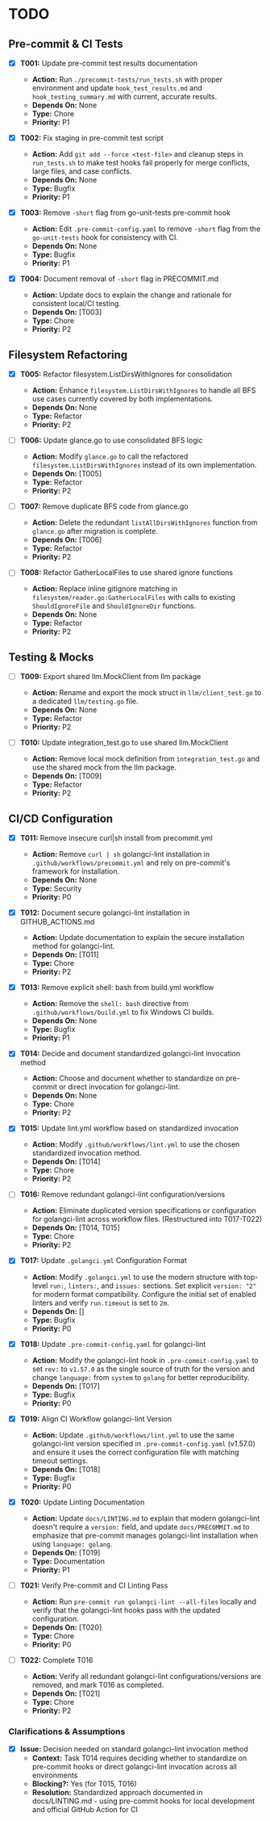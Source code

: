 # TODO

## Pre-commit & CI Tests
- [x] **T001:** Update pre-commit test results documentation
    - **Action:** Run `./precommit-tests/run_tests.sh` with proper environment and update `hook_test_results.md` and `hook_testing_summary.md` with current, accurate results.
    - **Depends On:** None
    - **Type:** Chore
    - **Priority:** P1

- [x] **T002:** Fix staging in pre-commit test script
    - **Action:** Add `git add --force <test-file>` and cleanup steps in `run_tests.sh` to make test hooks fail properly for merge conflicts, large files, and case conflicts.
    - **Depends On:** None
    - **Type:** Bugfix
    - **Priority:** P1

- [x] **T003:** Remove `-short` flag from go-unit-tests pre-commit hook
    - **Action:** Edit `.pre-commit-config.yaml` to remove `-short` flag from the `go-unit-tests` hook for consistency with CI.
    - **Depends On:** None
    - **Type:** Bugfix
    - **Priority:** P1

- [x] **T004:** Document removal of `-short` flag in PRECOMMIT.md
    - **Action:** Update docs to explain the change and rationale for consistent local/CI testing.
    - **Depends On:** [T003]
    - **Type:** Chore
    - **Priority:** P2

## Filesystem Refactoring
- [x] **T005:** Refactor filesystem.ListDirsWithIgnores for consolidation
    - **Action:** Enhance `filesystem.ListDirsWithIgnores` to handle all BFS use cases currently covered by both implementations.
    - **Depends On:** None
    - **Type:** Refactor
    - **Priority:** P2

- [ ] **T006:** Update glance.go to use consolidated BFS logic
    - **Action:** Modify `glance.go` to call the refactored `filesystem.ListDirsWithIgnores` instead of its own implementation.
    - **Depends On:** [T005]
    - **Type:** Refactor
    - **Priority:** P2

- [ ] **T007:** Remove duplicate BFS code from glance.go
    - **Action:** Delete the redundant `listAllDirsWithIgnores` function from `glance.go` after migration is complete.
    - **Depends On:** [T006]
    - **Type:** Refactor
    - **Priority:** P2

- [ ] **T008:** Refactor GatherLocalFiles to use shared ignore functions
    - **Action:** Replace inline gitignore matching in `filesystem/reader.go:GatherLocalFiles` with calls to existing `ShouldIgnoreFile` and `ShouldIgnoreDir` functions.
    - **Depends On:** None
    - **Type:** Refactor
    - **Priority:** P2

## Testing & Mocks
- [ ] **T009:** Export shared llm.MockClient from llm package
    - **Action:** Rename and export the mock struct in `llm/client_test.go` to a dedicated `llm/testing.go` file.
    - **Depends On:** None
    - **Type:** Refactor
    - **Priority:** P2

- [ ] **T010:** Update integration_test.go to use shared llm.MockClient
    - **Action:** Remove local mock definition from `integration_test.go` and use the shared mock from the llm package.
    - **Depends On:** [T009]
    - **Type:** Refactor
    - **Priority:** P2

## CI/CD Configuration
- [x] **T011:** Remove insecure curl|sh install from precommit.yml
    - **Action:** Remove `curl | sh` golangci-lint installation in `.github/workflows/precommit.yml` and rely on pre-commit's framework for installation.
    - **Depends On:** None
    - **Type:** Security
    - **Priority:** P0

- [x] **T012:** Document secure golangci-lint installation in GITHUB_ACTIONS.md
    - **Action:** Update documentation to explain the secure installation method for golangci-lint.
    - **Depends On:** [T011]
    - **Type:** Chore
    - **Priority:** P2

- [x] **T013:** Remove explicit shell: bash from build.yml workflow
    - **Action:** Remove the `shell: bash` directive from `.github/workflows/build.yml` to fix Windows CI builds.
    - **Depends On:** None
    - **Type:** Bugfix
    - **Priority:** P1

- [x] **T014:** Decide and document standardized golangci-lint invocation method
    - **Action:** Choose and document whether to standardize on pre-commit or direct invocation for golangci-lint.
    - **Depends On:** None
    - **Type:** Chore
    - **Priority:** P2

- [x] **T015:** Update lint.yml workflow based on standardized invocation
    - **Action:** Modify `.github/workflows/lint.yml` to use the chosen standardized invocation method.
    - **Depends On:** [T014]
    - **Type:** Chore
    - **Priority:** P2

- [ ] **T016:** Remove redundant golangci-lint configuration/versions
    - **Action:** Eliminate duplicated version specifications or configuration for golangci-lint across workflow files. (Restructured into T017-T022)
    - **Depends On:** [T014, T015]
    - **Type:** Chore
    - **Priority:** P2

- [x] **T017:** Update `.golangci.yml` Configuration Format
    - **Action:** Modify `.golangci.yml` to use the modern structure with top-level `run:`, `linters:`, and `issues:` sections. Set explicit `version: "2"` for modern format compatibility. Configure the initial set of enabled linters and verify `run.timeout` is set to `2m`.
    - **Depends On:** []
    - **Type:** Bugfix
    - **Priority:** P0

- [x] **T018:** Update `.pre-commit-config.yaml` for golangci-lint
    - **Action:** Modify the golangci-lint hook in `.pre-commit-config.yaml` to set `rev:` to `v1.57.0` as the single source of truth for the version and change `language:` from `system` to `golang` for better reproducibility.
    - **Depends On:** [T017]
    - **Type:** Bugfix
    - **Priority:** P0

- [x] **T019:** Align CI Workflow golangci-lint Version
    - **Action:** Update `.github/workflows/lint.yml` to use the same golangci-lint version specified in `.pre-commit-config.yaml` (v1.57.0) and ensure it uses the correct configuration file with matching timeout settings.
    - **Depends On:** [T018]
    - **Type:** Bugfix
    - **Priority:** P0

- [x] **T020:** Update Linting Documentation
    - **Action:** Update `docs/LINTING.md` to explain that modern golangci-lint doesn't require a `version:` field, and update `docs/PRECOMMIT.md` to emphasize that pre-commit manages golangci-lint installation when using `language: golang`.
    - **Depends On:** [T019]
    - **Type:** Documentation
    - **Priority:** P1

- [ ] **T021:** Verify Pre-commit and CI Linting Pass
    - **Action:** Run `pre-commit run golangci-lint --all-files` locally and verify that the golangci-lint hooks pass with the updated configuration.
    - **Depends On:** [T020]
    - **Type:** Chore
    - **Priority:** P0

- [ ] **T022:** Complete T016
    - **Action:** Verify all redundant golangci-lint configurations/versions are removed, and mark T016 as completed.
    - **Depends On:** [T021]
    - **Type:** Chore
    - **Priority:** P2

### Clarifications & Assumptions
- [x] **Issue:** Decision needed on standard golangci-lint invocation method
    - **Context:** Task T014 requires deciding whether to standardize on pre-commit hooks or direct golangci-lint invocation across all environments
    - **Blocking?:** Yes (for T015, T016)
    - **Resolution:** Standardized approach documented in docs/LINTING.md - using pre-commit hooks for local development and official GitHub Action for CI
